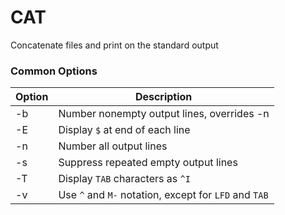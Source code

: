 # CAT

Concatenate files and print on the standard output

### Common Options

| Option | Description |
| --- | --- |
| -b | Number nonempty output lines, overrides -n |
| -E | Display `$` at end of each line |
| -n | Number all output lines |
| -s | Suppress repeated empty output lines |
| -T | Display `TAB` characters as `^I` |
| -v | Use `^` and `M-` notation, except for `LFD` and `TAB` |


